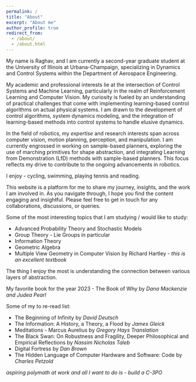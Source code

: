 ```yaml
---
permalink: /
title: "About"
excerpt: "About me"
author_profile: true
redirect_from: 
  - /about/
  - /about.html
---
```


My name is Raghav, and I am currently a second-year graduate student at the University of Illinois at Urbana-Champaign, specializing in Dynamics and Control Systems within the Department of Aerospace Engineering.

My academic and professional interests lie at the intersection of Control Systems and Machine Learning, particularly in the realm of Reinforcement Learning and Computer Vision. My curiosity is fueled by an understanding of practical challenges that come with implementing learning-based control algorithms on actual physical systems. I am drawn to the development of control algorithms, system dynamics modeling, and the integration of learning-based methods into control systems to handle elusive dynamics.

In the field of robotics, my *expertise* and research interests span across computer vision, motion planning, perception, and manipulation. I am currently engrossed in working on sample-based planners, exploring the use of marching primitives for shape abstraction, and integrating Learning from Demonstration (LfD) methods with sample-based planners. This focus reflects my drive to contribute to the ongoing advancements in robotics.

I enjoy - cycling, swimming, playing tennis and reading.

This website is a platform for me to share my journey, insights, and the work I am involved in. As you navigate through, I hope you find the content engaging and insightful. Please feel free to get in touch for any collaborations, discussions, or queries.

Some of the most interesting topics that I am studying / would like to study:
* Advanced Probability Theory and Stochastic Models
* Group Theory - Lie Groups in particular
* Information Theory
* Geometric Algebra
* Multiple View Geometry in Computer Vision by Richard Hartley - *this is an excellent textbook*

The thing I enjoy the most is understanding the connection between various layers of abstraction.

My favorite book for the year 2023 - The Book of Why by *Dana Mackenzie and Judea Pearl*

Some of my to re-read list:
* The Beginning of Infinity by *David Deutsch*
* The Information: A History, a Theory, a Flood by *James Gleick*
* Meditations - Marcus Aurelius by *Gregory Hays Translation*
* The Black Swan: On Robustness and Fragility, Deeper Philosophical and Empirical Reflections by *Nassim Nicholas Taleb*
* Digital Fortress by *Dan Brown*
* The Hidden Language of Computer Hardware and Software: Code by *Charles Petzold*

*aspiring polymath at work and all I want to do is - build a C-3PO*